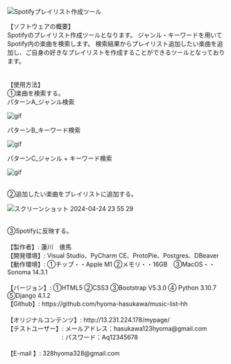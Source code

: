 ![Spotifyプレイリスト作成ツール](https://github.com/hyoma-hasukawa/music-list-hh/assets/116575053/12c4cea9-7173-4b53-b040-93e8e16a1562)
<br>
<div>【ソフトウェアの概要】<div>
<div>Spotifyのプレイリスト作成ツールとなります。
ジャンル・キーワードを用いてSpotify内の楽曲を検索します。
検索結果からプレイリスト追加したい楽曲を追加し、ご自身の好きなプレイリストを作成することができるツールとなっております。</div>
<br>
<br>
【使用方法】
<br>
<div>①楽曲を検索する。</div>
<div>パターンA_ジャンル検索</div>

![gif](https://github.com/hyoma-hasukawa/music-list-hh/assets/116575053/bb56f2e6-aa8c-436b-be18-1e892d2e364a)
<br>
<div>パターンB_キーワード検索</div>

![gif](https://github.com/hyoma-hasukawa/music-list-hh/assets/116575053/117fb708-9aa8-4d55-9a96-9cd524997a17)
<br>
<div>パターンC_ジャンル + キーワード検索</div>

![gif](https://github.com/hyoma-hasukawa/music-list-hh/assets/116575053/3ffc3b4d-4d9d-43cc-99b5-2423c9e11d3a)
<br>
<br>
<div>②追加したい楽曲をプレイリストに追加する。</div>

![スクリーンショット 2024-04-24 23 55 29](https://github.com/hyoma-hasukawa/music-list-hh/assets/116575053/0feb2b2a-8101-432e-9a94-c69ef4f6ff34)
<br>
<br>
<div>③Spotifyに反映する。</div>
<br>
<div>【製作者】: 蓮川　俵馬</div>
<div>【開発環境】: Visual Studio、PyCharm CE、ProtoPie、Postgres、DBeaver</div>
<div>【動作環境】: ①チップ・・Apple M1 ②メモリ・・16GB　③MacOS・・Sonoma 14.3.1</div>
<br>
<div>【バージョン】: ①HTML5  ②CSS3 ③Bootstrap V5.3.0 ④ Python 3.10.7 ⑤Django 4.1.2</div>
<div>【Github】: https://github.com/hyoma-hasukawa/music-list-hh</div>
<br>
<div>【オリジナルコンテンツ】: http://13.231.224.178/mypage/</div>
<div>【テストユーザー】: メールアドレス：hasukawa123hyoma@gmail.com</div>
<div>　　　　　　　　　: パスワード：Aq12345678</div>
<br>
<div>【E-mail 】: 328hyoma328@gmail.com</div>
